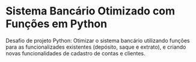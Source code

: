 # Sistema Bancário Otimizado com Funções em Python

Desafio de projeto Python:
Otimizar o sistema bancário utilizando funções para as funcionalizades existentes (depósito, saque e extrato), e criando novas funcionalidades de cadastro de contas e clientes.
